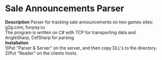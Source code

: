 # Sale Announcements Parser
**Description** 
Parser for tracking sale announcements on two games sites: g2g.com, funpay.ru<br/>
The program is written on C# with TCP for transporting data and AngleSharp, CefSharp for parsing<br/>
**Installation** <br/>
1)Put "Parser & Server" on the server, and then copy DLL's to the directory. <br/>
2)Put "Reader" on the clients hosts.
